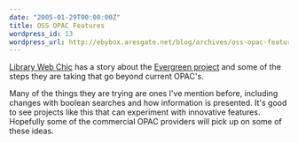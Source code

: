 ```yaml
---
date: "2005-01-29T00:00:00Z"
title: OSS OPAC Features
wordpress_id: 13
wordpress_url: http://ebybox.aresgate.net/blog/archives/oss-opac-features/
---
```

<p><a href="http://www.librarywebchic.net/2005/01/27.html">Library Web Chic</a> has a story about the <a href="http://open-ils.org/">Evergreen project</a> and some of the steps they are taking that go beyond current OPAC's.</p>
<p>Many of the things they are trying are ones I've mention before, including changes with boolean searches and how information is presented. It's good to see projects like this that can experiment with innovative features. Hopefully some of the commercial OPAC providers will pick up on some of these ideas.</p>

